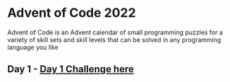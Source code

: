 # Advent of Code 2022

Advent of Code is an Advent calendar of small programming puzzles for a variety of skill sets and skill levels that can be solved in any programming language you like

## Day 1 - [Day 1 Challenge here](https://github.com/yashk1/advent_of_code/blob/main/2022/day1.py)
